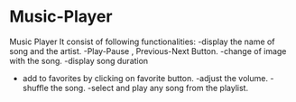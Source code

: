# Music-Player
Music Player
It consist of following functionalities:
-display the name of song and the artist.
-Play-Pause , Previous-Next Button.
-change of image with the song.
-display song duration 
- add to favorites by clicking on favorite button.
-adjust the volume.
-shuffle the song.
-select and play any song from the playlist.

